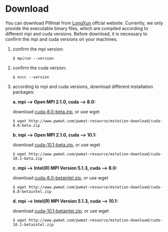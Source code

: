 # Download

You can download PWmat from [LongXun](http://www.pwmat.com/) offcial website. Currently, we only provide 
the executable binary files, which are compiled according to different mpi and cuda versions. Before download,
it is necessary to confirm the mpi and cuda versions on your machines.

1. confirm the mpi version:

    ```dotnetcli
    $ mpirun --version
    ```

2. confirm the cuda version:
    
    ```dotnetcli
    $ nvcc --version
    ```
   
3. according to mpi and cuda versions, download different installation packages:

    **a. mpi \--> Open MPI 2.1.0,  cuda \--> 8.0:**

    download [cuda-8.0-beta.zip](http://www.pwmat.com/pwmat-resource/mstation-download/cuda-8.0-beta.zip), or use wget

    ```dotnetcli
    $ wget http://www.pwmat.com/pwmat-resource/mstation-download/cuda-8.0-beta.zip
    ```

    **b. mpi \--> Open MPI 2.1.0,  cuda \--> 10.1:**

    download [cuda-10.1-beta.zip](http://www.pwmat.com/pwmat-resource/mstation-download/cuda-10.1-beta.zip), or use wget

    ```dotnetcli
    $ wget http://www.pwmat.com/pwmat-resource/mstation-download/cuda-10.1-beta.zip
    ```

    **c. mpi \--> Intel(R) MPI Version 5.1.3,  cuda \--> 8.0:**

    download [cuda-8.0-betaintel.zip](http://www.pwmat.com/pwmat-resource/mstation-download/cuda-8.0-betaintel.zip), or use wget

    ```dotnetcli
    $ wget http://www.pwmat.com/pwmat-resource/mstation-download/cuda-8.0-betaintel.zip
    ```

    **d. mpi \--> Intel(R) MPI Version 5.1.3,  cuda \--> 10.1:**

    download [cuda-10.1-betaintel.zip](http://www.pwmat.com/pwmat-resource/mstation-download/cuda-10.1-betaintel.zip), or use wget

    ```dotnetcli
    $ wget http://www.pwmat.com/pwmat-resource/mstation-download/cuda-10.1-betaintel.zip
    ```
   
